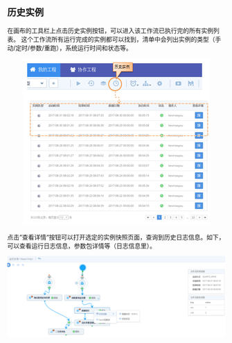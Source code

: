 ## 历史实例
在画布的工具栏上点击历史实例按钮，可以进入该工作流已执行完的所有实例列表。
这个工作流所有运行完成的实例都可以找到，清单中会列出实例的类型（手动/定时/参数/重跑），系统运行时间和状态等。
<div  align="center">
 <img src="./manual/history.png"/>   
 </div>

点击“查看详情“按钮可以打开选定的实例快照页面，查询到历史日志信息。如下，可以查看运行日志信息，参数包详情等（日志信息里）。
<div  align="center">
 <img src="./manual/history2.png"/>   
 </div>
